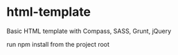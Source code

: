 html-template
=============

Basic HTML template with Compass, SASS, Grunt, jQuery

run npm install from the project root